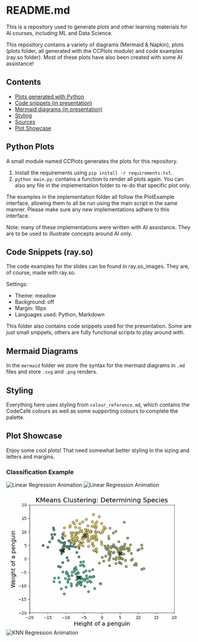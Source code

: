 # README.md

This is a repository used to generate plots and other learning materials 
for AI courses, including ML and Data Science.

This repository contains a variety of diagrams (Mermaid & Napkin), plots (plots folder, all generated with the CCPlots module) and code examples (ray.so folder). 
Most of these plots have also been created with some AI assistance!

## Contents

- [Plots generated with Python](#python-plots)
- [Code snippets (in presentation)](#code-snippets-rayso)
- [Mermaid diagrams (in presentation)](#mermaid-diagrams)
- [Styling](#styling)
- [Sources](#sources)
- [Plot Showcase](#plot-showcase)

## Python Plots

A small module named CCPlots generates the plots for this repository.

1. Install the requirements using `pip install -r requirements.txt`.
2. `python main.py`: contains a function to render all plots again. You can also
any file in the implementation folder to re-do that specific plot only.

The examples in the implementation folder all follow the PlotExample interface, 
allowing them to all be run using the main script in the same manner. Please make 
sure any new implementations adhere to this interface.

Note: many of these implementations were written with AI assistance. They are to be used 
to illustrate concepts around AI only.

## Code Snippets (ray.so)

The code examples for the slides can be found in ray.so_images. They are, 
of course, made with ray.so.

Settings:
- Theme: meadow
- Background: off
- Margin: 16px
- Languages used: Python, Markdown

This folder also contains code snippets used for the presentation. Some are 
just small snippets, others are fully functional scripts to play around with.

## Mermaid Diagrams

In the `mermaid` folder we store the syntax for the mermaid diagrams in `.md` files and store 
`.svg` and `.png` renders.

## Styling

Everything here uses styling from `colour_reference.md`, which contains the 
CodeCafé colours as well as some supporting colours to complete the palette.

## Plot Showcase

Enjoy some cool plots! That need somewhat better styling in the sizing and letters 
and margins.

### Classification Example

![Linear Regression Animation](plots/linear_regression_animation.gif)
![Linear Regression Animation](plots/multivariate_regression_animation.gif)
![KMeans Clustering Animation](plots/kmeans_animation.gif)
![KNN Regression Animation](plots/knn_visualization_animation.gif)
